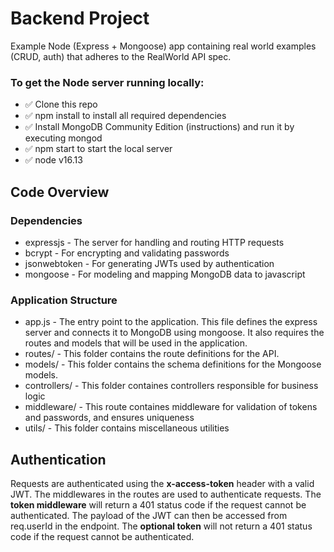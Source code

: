 # Backend Project
Example Node (Express + Mongoose) app containing real world examples (CRUD, auth) that adheres to the RealWorld API spec.

### To get the Node server running locally:

* ✅ Clone this repo
* ✅ npm install to install all required dependencies
* ✅ Install MongoDB Community Edition (instructions) and run it by executing mongod
* ✅ npm start to start the local server
* ✅ node v16.13

## Code Overview
### Dependencies
* expressjs - The server for handling and routing HTTP requests
* bcrypt - For encrypting and validating passwords
* jsonwebtoken - For generating JWTs used by authentication
* mongoose - For modeling and mapping MongoDB data to javascript

### Application Structure
* app.js - The entry point to the application. This file defines the express server and connects it to MongoDB using mongoose. It also requires the routes and models that will be used in the application.
* routes/ - This folder contains the route definitions for the API.
* models/ - This folder contains the schema definitions for the Mongoose models.
* controllers/ - This folder containes controllers responsible for business logic
* middleware/ - This route containes middleware for validation of tokens and passwords, and ensures uniqueness 
* utils/ - This folder contains miscellaneous utilities

## Authentication
Requests are authenticated using the **x-access-token** header with a valid JWT. The middlewares in the routes are used to authenticate requests. The **token middleware** will return a 401 status code if the request cannot be authenticated. The payload of the JWT can then be accessed from req.userId in the endpoint. The **optional token** will not return a 401 status code if the request cannot be authenticated.
